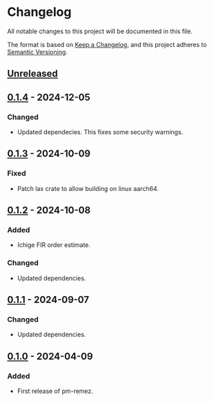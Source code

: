 # Changelog

All notable changes to this project will be documented in this file.

The format is based on [Keep a Changelog](https://keepachangelog.com/en/1.1.0/),
and this project adheres to [Semantic Versioning](https://semver.org/spec/v2.0.0.html).

## [Unreleased]

## [0.1.4] - 2024-12-05

### Changed

- Updated dependecies. This fixes some security warnings.

## [0.1.3] - 2024-10-09

### Fixed

- Patch lax crate to allow building on linux aarch64.

## [0.1.2] - 2024-10-08

### Added

- Ichige FIR order estimate.

### Changed

- Updated dependencies.

## [0.1.1] - 2024-09-07

### Changed

- Updated dependencies.

## [0.1.0] - 2024-04-09

### Added

- First release of pm-remez.

[unreleased]: https://github.com/maia-sdr/pm-remez/compare/v0.1.4...HEAD
[0.1.4]: https://github.com/maia-sdr/pm-remez/compare/v0.1.3...v0.1.4
[0.1.3]: https://github.com/maia-sdr/pm-remez/compare/v0.1.2...v0.1.3
[0.1.2]: https://github.com/maia-sdr/pm-remez/compare/v0.1.1...v0.1.2
[0.1.1]: https://github.com/maia-sdr/pm-remez/compare/v0.1.0...v0.1.1
[0.1.0]: https://github.com/maia-sdr/pm-remez/releases/tag/v0.1.0
